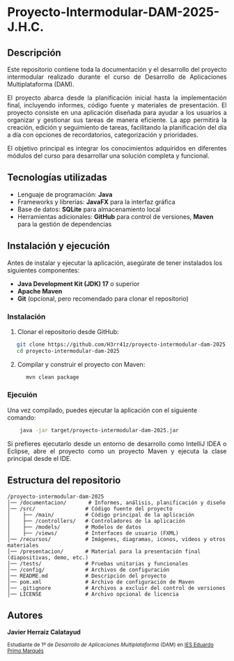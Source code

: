 # Proyecto-Intermodular-DAM-2025-J.H.C.

## Descripción
<p align="justify">
Este repositorio contiene toda la documentación y el desarrollo del proyecto intermodular realizado durante el curso de Desarrollo de Aplicaciones Multiplataforma (DAM).
</p>
<p align="justify">
El proyecto abarca desde la planificación inicial hasta la implementación final, incluyendo informes, código fuente y materiales de presentación.
El proyecto consiste en una aplicación diseñada para ayudar a los usuarios a organizar y gestionar sus tareas de manera eficiente. La app permitirá la creación, edición y seguimiento de tareas, facilitando la planificación del día a día con opciones de recordatorios, categorización y prioridades.
</p>
<p align="justify">
El objetivo principal es integrar los conocimientos adquiridos en diferentes módulos del curso para desarrollar una solución completa y funcional.
</p>

## Tecnologías utilizadas
- Lenguaje de programación: **Java**
- Frameworks y librerías: **JavaFX** para la interfaz gráfica
- Base de datos: **SQLite** para almacenamiento local
- Herramientas adicionales: **GitHub** para control de versiones, **Maven** para la gestión de dependencias

## Instalación y ejecución
Antes de instalar y ejecutar la aplicación, asegúrate de tener instalados los siguientes componentes:
- **Java Development Kit (JDK) 17** o superior
- **Apache Maven**
- **Git** (opcional, pero recomendado para clonar el repositorio)

### Instalación
1. Clonar el repositorio desde GitHub:
```bash
   git clone https://github.com/H3rr41z/proyecto-intermodular-dam-2025.git
   cd proyecto-intermodular-dam-2025
```
2. Compilar y construir el proyecto con Maven:
```bash
      mvn clean package
```
### Ejecuión
Una vez compilado, puedes ejecutar la aplicación con el siguiente comando:
```bash
    java -jar target/proyecto-intermodular-dam-2025.jar
```
<p align="justify">
Si prefieres ejecutarlo desde un entorno de desarrollo como IntelliJ IDEA o Eclipse, abre el proyecto como un proyecto Maven y ejecuta la clase principal desde el IDE.
</p>

## Estructura del repositorio
```plaintext
/proyecto-intermodular-dam-2025  
│── /documentacion/       # Informes, análisis, planificación y diseño  
│── /src/                # Código fuente del proyecto  
│    ├── /main/          # Código principal de la aplicación  
│    ├── /controllers/   # Controladores de la aplicación  
│    ├── /models/        # Modelos de datos  
│    ├── /views/         # Interfaces de usuario (FXML)  
│── /recursos/           # Imágenes, diagramas, iconos, vídeos y otros materiales  
│── /presentacion/       # Material para la presentación final (diapositivas, demo, etc.)  
│── /tests/              # Pruebas unitarias y funcionales  
│── /config/             # Archivos de configuración  
│── README.md            # Descripción del proyecto  
│── pom.xml              # Archivo de configuración de Maven  
│── .gitignore           # Archivos a excluir del control de versiones  
│── LICENSE              # Archivo opcional de licencia 
```

## Autores
**Javier Herraiz Calatayud**

<sup>Estudiante de 1º de _Desarrollo de Aplicaciones Multiplataforma_ (DAM) en [IES Eduardo Primo Marqués](https://portal.edu.gva.es/ieseduardoprimo/)</sup>


   
